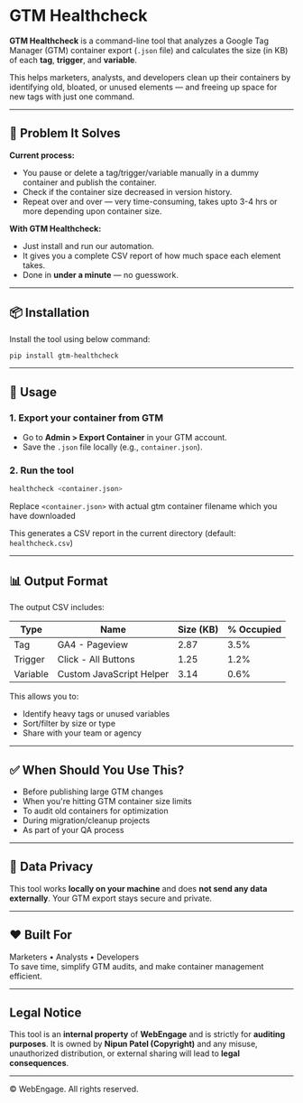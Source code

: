 # GTM Healthcheck

**GTM Healthcheck** is a command-line tool that analyzes a Google Tag Manager (GTM) container export (`.json` file) and calculates the size (in KB) of each **tag**, **trigger**, and **variable**.

This helps marketers, analysts, and developers clean up their containers by identifying old, bloated, or unused elements — and freeing up space for new tags with just one command.

---

## 🚨 Problem It Solves

**Current process:**
- You pause or delete a tag/trigger/variable manually in a dummy container and publish the container.
- Check if the container size decreased in version history.
- Repeat over and over — very time-consuming, takes upto 3-4 hrs or more depending upon container size.

**With GTM Healthcheck:**
- Just install and run our automation.
- It gives you a complete CSV report of how much space each element takes.
- Done in **under a minute** — no guesswork.

---

## 📦 Installation

Install the tool using below command:

```bash
pip install gtm-healthcheck
```

---

## 🚀 Usage

### 1. Export your container from GTM
- Go to **Admin > Export Container** in your GTM account.
- Save the `.json` file locally (e.g., `container.json`).

### 2. Run the tool

```bash
healthcheck <container.json>
```
Replace `<container.json>` with actual gtm container filename which you have downloaded

This generates a CSV report in the current directory (default: `healthcheck.csv`)

---

## 📊 Output Format

The output CSV includes:

| Type     | Name                    | Size (KB) |% Occupied |   
|----------|-------------------------|-----------|-----------|
| Tag      | GA4 - Pageview          | 2.87      |3.5%       |
| Trigger  | Click - All Buttons     | 1.25      |1.2%       |
| Variable | Custom JavaScript Helper| 3.14      |0.6%       |

This allows you to:
- Identify heavy tags or unused variables
- Sort/filter by size or type
- Share with your team or agency

---

## ✅ When Should You Use This?

- Before publishing large GTM changes
- When you're hitting GTM container size limits
- To audit old containers for optimization
- During migration/cleanup projects
- As part of your QA process

---

## 🔐 Data Privacy

This tool works **locally on your machine** and does **not send any data externally**. Your GTM export stays secure and private.

---

## ❤️ Built For

Marketers • Analysts • Developers  
To save time, simplify GTM audits, and make container management efficient.

---

## Legal Notice

This tool is an **internal property** of **WebEngage** and is strictly for **auditing purposes**. It is owned by **Nipun Patel (Copyright)** and any misuse, unauthorized distribution, or external sharing will lead to **legal consequences**.

---

© WebEngage. All rights reserved.
